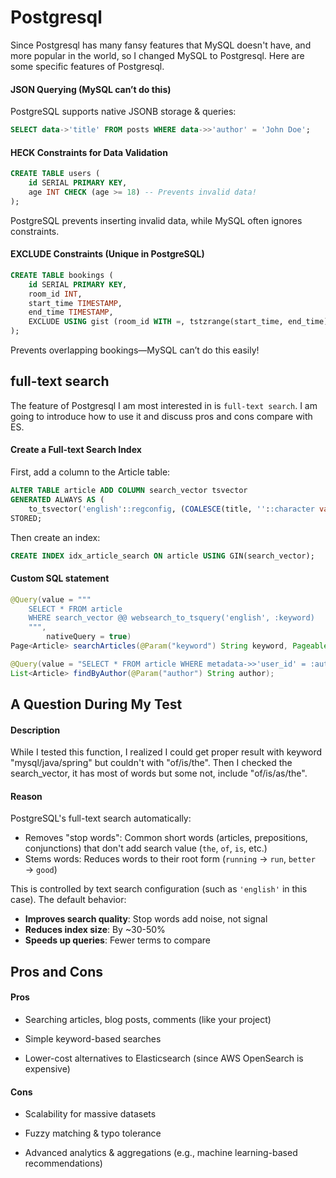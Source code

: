# Postgresql
Since Postgresql has many fansy features that MySQL doesn't have, and more popular in the world, so I changed MySQL to Postgresql. Here are some specific features of Postgresql.
#### JSON Querying (MySQL can’t do this)
PostgreSQL supports native JSONB storage & queries:
```sql
SELECT data->'title' FROM posts WHERE data->>'author' = 'John Doe';
```
#### HECK Constraints for Data Validation
```sql
CREATE TABLE users (
    id SERIAL PRIMARY KEY,
    age INT CHECK (age >= 18) -- Prevents invalid data!
);
```
PostgreSQL prevents inserting invalid data, while MySQL often ignores constraints.
#### EXCLUDE Constraints (Unique in PostgreSQL)
```sql
CREATE TABLE bookings (
    id SERIAL PRIMARY KEY,
    room_id INT,
    start_time TIMESTAMP,
    end_time TIMESTAMP,
    EXCLUDE USING gist (room_id WITH =, tstzrange(start_time, end_time) WITH &&)
);
```
Prevents overlapping bookings—MySQL can’t do this easily!
## full-text search
The feature of Postgresql I am most interested in is `full-text search`. I am going to introduce how to use it and discuss pros and cons compare with ES.
#### Create a Full-text Search Index
First, add a column to the Article table:
```sql
ALTER TABLE article ADD COLUMN search_vector tsvector
GENERATED ALWAYS AS (
    to_tsvector('english'::regconfig, (COALESCE(title, ''::character varying))::text) || to_tsvector('english'::regconfig, COALESCE(content, ''::text)))
STORED;
```
Then create an index:
```sql
CREATE INDEX idx_article_search ON article USING GIN(search_vector);
```
#### Custom SQL statement
```java
@Query(value = """
    SELECT * FROM article 
    WHERE search_vector @@ websearch_to_tsquery('english', :keyword)
    """,
        nativeQuery = true)
Page<Article> searchArticles(@Param("keyword") String keyword, Pageable pageable);

@Query(value = "SELECT * FROM article WHERE metadata->>'user_id' = :author", nativeQuery = true)
List<Article> findByAuthor(@Param("author") String author);
```
## A Question During My Test
#### Description
While I tested this function, I realized I could get proper result with keyword "mysql/java/spring" but couldn't with "of/is/the". Then I checked the search_vector, it has most of words but some not, include "of/is/as/the".

#### Reason
PostgreSQL's full-text search automatically:
- Removes "stop words": Common short words (articles, prepositions, conjunctions) that don't add search value (`the`, `of`, `is`, etc.)
- Stems words: Reduces words to their root form (`running` → `run`, `better` → `good`)

This is controlled by text search configuration (such as `'english'` in this case).
The default behavior:
- **Improves search quality**: Stop words add noise, not signal
- **Reduces index size**: By ~30-50%
- **Speeds up queries**: Fewer terms to compare
## Pros and Cons
#### Pros

* Searching articles, blog posts, comments (like your project)

* Simple keyword-based searches

* Lower-cost alternatives to Elasticsearch (since AWS OpenSearch is expensive)

#### Cons

* Scalability for massive datasets

* Fuzzy matching & typo tolerance

* Advanced analytics & aggregations (e.g., machine learning-based recommendations)

